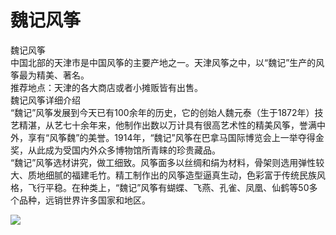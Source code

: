 # 魏记风筝  
魏记风筝  
中国北部的天津市是中国风筝的主要产地之一。天津风筝之中，以“魏记”生产的风筝最为精美、著名。  
推荐地点：天津的各大商店或者小摊贩皆有出售。  
魏记风筝详细介绍  
“魏记”风筝发展到今天已有100余年的历史，它的创始人魏元泰（生于1872年）技艺精湛，从艺七十余年来，他制作出数以万计具有很高艺术性的精美风筝，誉满中外，享有“风筝魏”的美誉。1914年，“魏记”风筝在巴拿马国际博览会上一举夺得金奖，从此成为受国内外众多博物馆所青睐的珍贵藏品。  
“魏记”风筝选材讲究，做工细致。风筝面多以丝绸和绢为材料，骨架则选用弹性较大、质地细腻的福建毛竹。精工制作出的风筝造型逼真生动，色彩富于传统民族风格，飞行平稳。在种类上，“魏记”风筝有蝴蝶、飞燕、孔雀、凤凰、仙鹤等50多个品种，远销世界许多国家和地区。  

![](https://i.postimg.cc/2jdXHtSW/202201212001632.png)  
